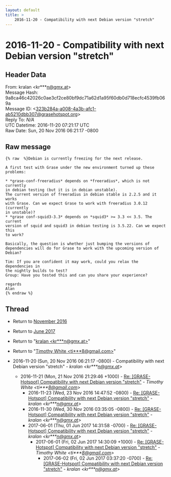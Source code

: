 ```yaml
---
layout: default
title: >
    2016-11-20 - Compatibility with next Debian version "stretch"
---
```


# 2016-11-20 - Compatibility with next Debian version "stretch"

## Header Data

From: kralan \<kr***n@gmx.at\><br>
Message Hash: 9a8ca46c42026c0ae3cf2ce80bf9dc71a62d1a95f60db0d718ecfc4539fb069a<br>
Message ID: \<323b284a-a008-4a3b-afc1-ab5210dbb307@grasehotspot.org\><br>
Reply To: _N/A_<br>
UTC Datetime: 2016-11-20 07:21:17 UTC<br>
Raw Date: Sun, 20 Nov 2016 06:21:17 -0800<br>

## Raw message

```
{% raw  %}Debian is currently freezing for the next release.

A first test with Grase under the new environment turned up these problems:

* *grase-conf-freeradius* depends on *freeradius*, which is not currently 
in debian testing (but it is in debian unstable).
The current version of freeradius in debian stable is 2.2.5 and it works 
with Grase. Can we expect Grase to work with freeradius 3.0.12 (currently 
in unstable)?
* *grase conf-squid3-3.3* depends on *squid3* >= 3.3 << 3.5. The current 
version of squid and squid3 in debian testing is 3.5.22. Can we expect this 
to work?

Basically, the question is whether just bumping the versions of 
dependencies will do for Grase to work with the upcoming version of Debian?

Tim: If you are confident it may work, could you relax the dependencies in 
the nightly builds to test?
Group: Have you tested this and can you share your experience?

regards
Alan
{% endraw %}
```

## Thread

+ Return to [November 2016](/archive/2016/11)
+ Return to [June 2017](/archive/2017/06)

+ Return to "[kralan <kr***n<span>@</span>gmx.at>](/authors/kr___n_at_gmx_at)"
+ Return to "[Timothy White <ti***8<span>@</span>gmail.com>](/authors/ti___8_at_gmail_com)"

+ 2016-11-20 (Sun, 20 Nov 2016 06:21:17 -0800) - Compatibility with next Debian version "stretch" - _kralan \<kr***n@gmx.at\>_
  + 2016-11-21 (Mon, 21 Nov 2016 21:29:46 +1000) - [Re: [GRASE-Hotspot] Compatibility with next Debian version "stretch"](/archive/2016/11/d17232336c07491b1a7877d50a82533a4442fad73889135d34df5ba8559c7ad8) - _Timothy White \<ti***8@gmail.com\>_
    + 2016-11-23 (Wed, 23 Nov 2016 14:47:52 -0800) - [Re: [GRASE-Hotspot] Compatibility with next Debian version "stretch"](/archive/2016/11/efc5c273946c887ea4c9053cc3489cd7bd34efad5350743ab826ae4b06653d6d) - _kralan \<kr***n@gmx.at\>_
    + 2016-11-30 (Wed, 30 Nov 2016 03:35:05 -0800) - [Re: [GRASE-Hotspot] Compatibility with next Debian version "stretch"](/archive/2016/11/0100e23975242778bbe830a1ea636bdce1cd429deefc4e5374a8bb8233aee02c) - _kralan \<kr***n@gmx.at\>_
    + 2017-06-01 (Thu, 01 Jun 2017 14:31:58 -0700) - [Re: [GRASE-Hotspot] Compatibility with next Debian version "stretch"](/archive/2017/06/880dbcfc5a971678664880c5012b05b1ffeccef279362b98aa4a9fb4db22f0c8) - _kralan \<kr***n@gmx.at\>_
      + 2017-06-01 (Fri, 02 Jun 2017 14:30:09 +1000) - [Re: [GRASE-Hotspot] Compatibility with next Debian version "stretch"](/archive/2017/06/a66603a5c3b383a8c68f4dbd24e6dc5b17a07b0bd7d6e7d87cf816db9866d5db) - _Timothy White \<ti***8@gmail.com\>_
        + 2017-06-02 (Fri, 02 Jun 2017 03:37:20 -0700) - [Re: [GRASE-Hotspot] Compatibility with next Debian version "stretch"](/archive/2017/06/f319ccbf067b2ced1ba676b0102d3b2bf15179fbe8906c0163d0a1e5080c6c4b) - _kralan \<kr***n@gmx.at\>_

